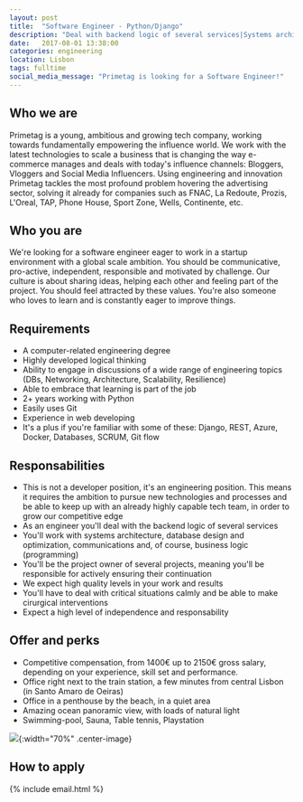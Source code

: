 ```yaml
---
layout: post
title:  "Software Engineer - Python/Django"
description: "Deal with backend logic of several services|Systems architecture, database design and optimization, communications and business logic|Python, Django, Docker, REST"
date:   2017-08-01 13:38:00
categories: engineering
location: Lisbon
tags: fulltime
social_media_message: "Primetag is looking for a Software Engineer!"
---
```


## **Who we are** ##

Primetag is a young, ambitious and growing tech company, working towards fundamentally empowering the influence world. We work with the latest technologies to scale a business that is changing the way e-commerce manages and deals with today's influence channels: Bloggers, Vloggers and Social Media Influencers. Using engineering and innovation Primetag tackles the most profound problem hovering the advertising sector, solving it already for companies such as FNAC, La Redoute, Prozis, L'Oreal, TAP, Phone House, Sport Zone, Wells, Continente, etc.

## **Who you are** ##

We're looking for a software engineer eager to work in a startup environment with a global scale ambition.
You should be communicative, pro-active, independent, responsible and motivated by challenge.
Our culture is about sharing ideas, helping each other and feeling part of the project. You should feel attracted by these values.
You're also someone who loves to learn and is constantly eager to improve things.

## **Requirements** ##

* A computer-related engineering degree
* Highly developed logical thinking
* Ability to engage in discussions of a wide range of engineering topics (DBs, Networking, Architecture, Scalability, Resilience)
* Able to embrace that learning is part of the job
* 2+ years working with Python
* Easily uses Git
* Experience in web developing
* It's a plus if you're familiar with some of these: Django, REST, Azure, Docker, Databases, SCRUM, Git flow

## **Responsabilities** ##

* This is not a developer position, it's an engineering position. This means it requires the ambition to pursue new technologies and processes and be able to keep up with an already highly capable tech team, in order to grow our competitive edge
* As an engineer you'll deal with the backend logic of several services
* You'll work with systems architecture, database design and optimization, communications and, of course, business logic (programming)
* You'll be the project owner of several projects, meaning you'll be responsible for actively ensuring their continuation
* We expect high quality levels in your work and results
* You'll have to deal with critical situations calmly and be able to make cirurgical interventions
* Expect a high level of independence and responsability

## **Offer and perks** ##

* Competitive compensation, from 1400€ up to 2150€ gross salary, depending on your experience, skill set and performance.
* Office right next to the train station, a few minutes from central Lisbon (in Santo Amaro de Oeiras)
* Office in a penthouse by the beach, in a quiet area
* Amazing ocean panoramic view, with loads of natural light
* Swimming-pool, Sauna, Table tennis, Playstation

![](http://tests.primetag.net/escritorio.jpg){:width="70%" .center-image}

## **How to apply** ##

{% include email.html %} 

